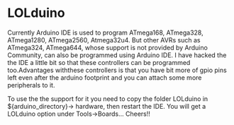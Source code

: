 LOLduino
========

Currently Arduino IDE is used to program ATmega168, ATmega328, ATmega1280, ATmega2560, Atmega32u4. But other AVRs such as ATmega324, ATmega644, whose support is not provided by Arduino Community, can also be programmed using Arduino IDE. I have hacked the the IDE a little bit so that these controllers can be programmed too.Advantages withthese controllers is that you have bit more of gpio pins left even after the  arduino footprint and you can attach some more peripherals to it.

To use the the support for it you need to copy the folder LOLduino in ${arduino_directory}-> hardware, then restart the IDE. You will get a LOLduino option under Tools->Boards...
Cheers!!
 